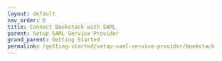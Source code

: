 ```yaml
---
layout: default
nav_order: 0
title: Connect Bookstack with SAML
parent: Setup SAML Service Provider
grand_parent: Getting Started
permalink: /getting-started/setup-saml-service-provider/bookstack
---
```

